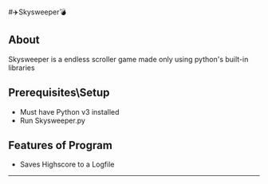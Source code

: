 #✈️Skysweeper💣


## About 
Skysweeper is a endless scroller game made only using python's built-in libraries

## Prerequisites\Setup
- Must have Python v3 installed
- Run Skysweeper.py

## Features of Program 
- Saves Highscore to a Logfile



*****************************************************************************

